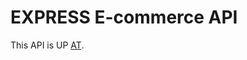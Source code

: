 # EXPRESS E-commerce API

This API is UP [AT](https://vrit-tech-mernstack-project-by-roll-1.railway.app).
